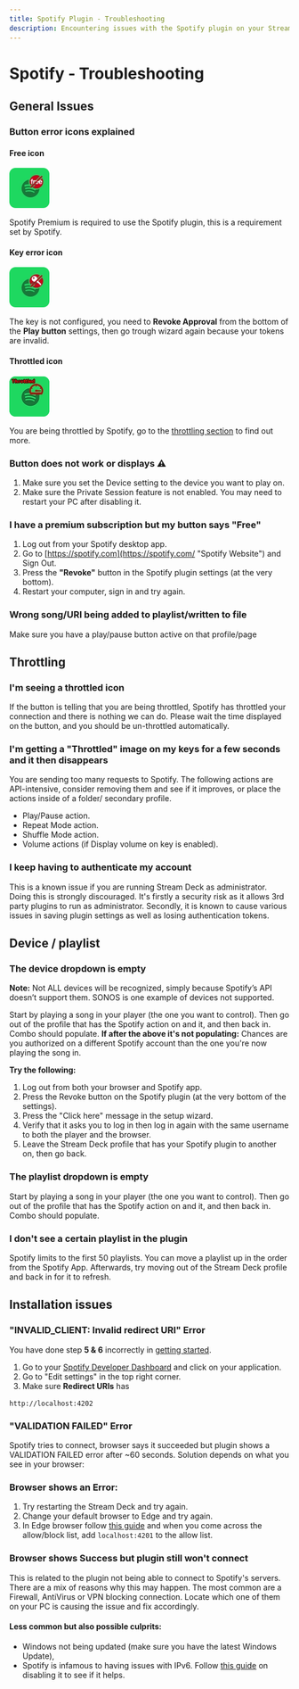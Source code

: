 ```yaml
---
title: Spotify Plugin - Troubleshooting
description: Encountering issues with the Spotify plugin on your Stream Deck? Our troubleshooting guide has the answers. Find solutions to common problems and get your setup back on track with BarRaider's plugin documentation.
---
```


# Spotify - Troubleshooting

## General Issues

### Button error icons explained

#### Free icon
![Free Icon](img/spotify_free.webp)

Spotify Premium is required to use the Spotify plugin, this is a requirement set by Spotify.

#### Key error icon
![Key Icon](img/key.webp)

The key is not configured, you need to **Revoke Approval** from the bottom of the **Play button** settings, then go trough wizard again because your tokens are invalid.

#### Throttled icon
![Throttled Icon](img/throttled.webp)

You are being throttled by Spotify, go to the [throttling section](./#throttling) to find out more.

### Button does not work or displays ⚠️
1. Make sure you set the Device setting to the device you want to play on.
2. Make sure the Private Session feature is not enabled. You may need to restart your PC after disabling it.

### I have a premium subscription but my button says "Free"
   1. Log out from your Spotify desktop app.
   2. Go to [https://spotify.com](https://spotify.com/ "Spotify Website") and Sign Out.
   3. Press the **"Revoke"** button in the Spotify plugin settings (at the very bottom).
   4. Restart your computer, sign in and try again.

### Wrong song/URI being added to playlist/written to file
Make sure you have a play/pause button active on that profile/page

## Throttling
### I'm seeing a throttled icon
If the button is telling that you are being throttled, Spotify has throttled your connection and there is nothing we can do. Please wait the time displayed on the button, and you should be un-throttled automatically.

### I'm getting a "Throttled" image on my keys for a few seconds and it then disappears
You are sending too many requests to Spotify. The following actions are API-intensive, consider removing them and see if it improves, or place the actions inside of a folder/ secondary profile.

- Play/Pause action.
- Repeat Mode action.
- Shuffle Mode action.
- Volume actions (if Display volume on key is enabled).

### I keep having to authenticate my account
This is a known issue if you are running Stream Deck as administrator. Doing this is strongly discouraged. It's firstly a security risk as it allows 3rd party plugins to run as administrator. Secondly, it is known to cause various issues in saving plugin settings as well as losing authentication tokens.

## Device / playlist
### The device dropdown is empty
**Note:** Not ALL devices will be recognized, simply because Spotify’s API doesn’t support them. SONOS is one example of devices not supported.

Start by playing a song in your player (the one you want to control). Then go out of the profile that has the Spotify action on and it, and then back in. Combo should populate. 
**If after the above it's not populating:**
Chances are you authorized on a different Spotify account than the one you're now playing the song in.

**Try the following:**  

1. Log out from both your browser and Spotify app.
2. Press the Revoke button on the Spotify plugin (at the very bottom of the settings).
3. Press the "Click here" message in the setup wizard.
4. Verify that it asks you to log in then log in again with the same username to both the player and the browser.
5. Leave the Stream Deck profile that has your Spotify plugin to another on, then go back.

### The playlist dropdown is empty
Start by playing a song in your player (the one you want to control). Then go out of the profile that has the Spotify action on and it, and then back in. Combo should populate.

### I don't see a certain playlist in the plugin
Spotify limits to the first 50 playlists. You can move a playlist up in the order from the Spotify App. Afterwards, try moving out of the Stream Deck profile and back in for it to refresh.

## Installation issues
### "INVALID_CLIENT: Invalid redirect URI" Error
You have done step **5 & 6** incorrectly in [getting started](../getting-started/#step-5).

1. Go to your [Spotify Developer Dashboard](https://developer.spotify.com/dashboard/login "Spotify Developer Dashboard") and click on your application.
2. Go to "Edit settings" in the top right corner.
3. Make sure **Redirect URIs** has 
```
http://localhost:4202
```

### "VALIDATION FAILED" Error
Spotify tries to connect, browser says it succeeded but plugin shows a VALIDATION FAILED error after ~60 seconds. 
Solution depends on what you see in your browser:

### Browser shows an Error:

1. Try restarting the Stream Deck and try again.
2. Change your default browser to Edge and try again.
3. In Edge browser follow [this guide](https://www.whatismybrowser.com/guides/how-to-enable-javascript/edge "How to enable javascript") and when you come across the allow/block list, add `localhost:4201` to the allow list.

### Browser shows Success but plugin still won't connect
This is related to the plugin not being able to connect to Spotify's servers. There are a mix of reasons why this may happen. The most common are a Firewall, AntiVirus or VPN blocking connection. Locate which one of them on your PC is causing the issue and fix accordingly. 

#### Less common but also possible culprits: 

- Windows not being updated (make sure you have the latest Windows Update), 
- Spotify is infamous to having issues with IPv6. Follow [this guide](https://answers.uillinois.edu/uis/page.php?id=99981 "How to disable IPv6") on disabling it to see if it helps.